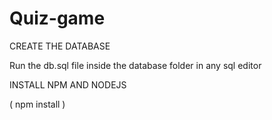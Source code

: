 # Quiz-game

CREATE THE DATABASE

Run the db.sql file inside the database folder in any sql editor

INSTALL NPM AND NODEJS

( npm install )

